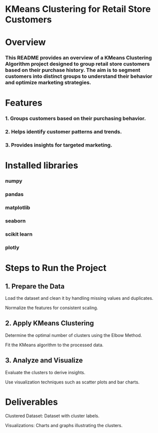# **KMeans Clustering for Retail Store Customers**
# Overview
### This README provides an overview of a KMeans Clustering Algorithm project designed to group retail store customers based on their purchase history. The aim is to segment customers into distinct groups to understand their behavior and optimize marketing strategies.

# Features
### 1. Groups customers based on their purchasing behavior.

### 2. Helps identify customer patterns and trends.

### 3. Provides insights for targeted marketing.

# Installed libraries

### numpy
### pandas
### matplotlib
### seaborn 
### scikit learn
### plotly

# Steps to Run the Project

## 1. Prepare the Data

Load the dataset and clean it by handling missing values and duplicates.

Normalize the features for consistent scaling.

## 2. Apply KMeans Clustering

Determine the optimal number of clusters using the Elbow Method.

Fit the KMeans algorithm to the processed data.

## 3. Analyze and Visualize

Evaluate the clusters to derive insights.

Use visualization techniques such as scatter plots and bar charts.

# Deliverables

Clustered Dataset: Dataset with cluster labels.

Visualizations: Charts and graphs illustrating the clusters.
